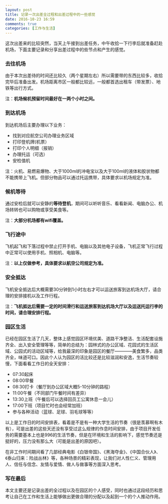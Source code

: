 ```yaml
---
layout: post
title: 记录一次出差全过程和出差过程中的一些感觉
date: 2016-10-23 16:59
comments: true
categories: [工作与生活]
---
```


这次出差来的比较突然，当天上午接到出差任务，中午收拾一下行李后就准备赶赴机场，下面主要记录和分享出差过程中的些节点和产生的感觉。

### 去往机场

由于本次出差待的时间还比较久（两个星期左右）所以需要带的东西比较多，收拾完毕后准备出发。机场距离市区一般都比较远，一般都首选出租车（带发票）、地铁等出行方式。

注：**机场候机预留时间最好在一两个小时之间。**

### 到达机场

到达机场后主要办理以下业务：

- 找到对应航空公司办理业务区域
- 打印登机牌(机票）
- 打印个人明细（报销）
- 办理托运（可选）
- 安检值机

注：火机、易燃易爆物、大于1000ml的冲电宝以及大于100ml的液体和胶状物都不能携带上飞机。但部分物品可以通过托运携带，具体要求以机场规定为准。

### 候机等待

通过安检后就可以安静的**等待登机**，期间可以听听音乐、看看新闻、电脑办公、机场转转也可以购物或享受美食等。

注：**大部分机场都有wifi覆盖。**

### 飞行途中

飞机起飞和下落过程中禁止打开手机、电脑以及其他电子设备，飞机正常飞行过程中正常可以使用手机、照相机、电脑等。

注：**以上仅做参考，具体要求以航空公司规定为准。**

### 安全抵达

飞机安全抵达后大概需要30分钟到1小时左右才可以运送旅客到达机场大厅，请合理的安排接机以及工作行程。

注：**飞机抵达后需要一定的时间滑行和运送旅客到达机场大厅以及运送托运行李的时间，请合理安排行程。**

### 园区生活

已经在园区生活了几天，整体上感觉园区环境优美、道路干净整洁、生活配套设施齐全、出入安全管理等等，简单的总结为：园林式的办公区域、花园式的生活区域、公园式的活动区域等，给我最深的印象是园区的餐厅————美食繁多，品类齐全，味道可口。因此个人认为园区的活比较还是比较滋润和安逸，生活节奏较慢，下面看看工作日的全天安排：

- 07:30起床
- 08:00早餐
- 08:30打卡（餐厅到办公区域大概5-10分钟的路程）
- 11:00午餐（不同部门午餐时间有差异）
- 13:30上班（午餐后可以选择回员工公寓休息一会儿）
- 17:00下班（项目忙时也会经常加班）
- 参与各种活动（蓝球、足球、羽毛球等等）

以上是工作日的时间安排表，看着是不是有一种大学生活的节奏（很是羡慕啊有木有），可是出差的这些天还没有享受过这么规律的作息时间安排，由于项目开发任务的需要基本上也是996的生活节奏，但是在环境和生活的影响下，感觉节奏还是挺好的，压力没有那么大（可能是出差的原因吧）。

在非工作时间期间看了几部经典电影《白银帝国》、《黑海夺金》、《中国合伙人》、《泰山归来：险战丛林》等，各种场景的精彩表现，让我们对人性仁义、管理用人、信任与信念、友情与爱情、做人与做事等方面深入思考。

### 写在最后

本文主要还是记录出差的全过程以及在园区的个人感受，同时也通过这段经历和思考让自己在工作和生活上能够做出更做合理的分配以及起到一个的个人推动作用。
